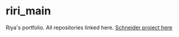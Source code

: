 # riri_main
Riya's portfolio. All repositories linked here.
[Schneider project here](https://github.com/riyaguci/schneider_electric_python_forecasting_ML.git)



